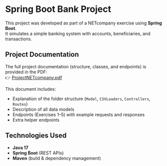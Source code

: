 # Spring Boot Bank Project

This project was developed as part of a NETcompany exercise using **Spring Boot**.  
It simulates a simple banking system with accounts, beneficiaries, and transactions.

## Project Documentation
The full project documentation (structure, classes, and endpoints) is provided in the PDF:  
👉 [ProjectNETcompany.pdf](./ProjectNETcompany.pdf)  

This document includes:
- Explanation of the folder structure (`Model`, `CSVLoaders`, `Controllers`, `Routes`)
- Description of all data models
- Endpoints (Exercises 1–5) with example requests and responses
- Extra helper endpoints
## Technologies Used
- **Java 17**  
- **Spring Boot** (REST APIs)  
- **Maven** (build & dependency management)  


